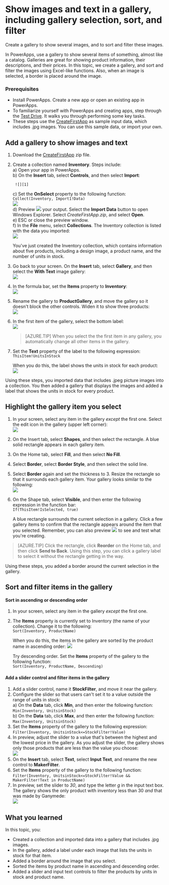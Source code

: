 <properties
	pageTitle="Show images and text in a gallery; Sort and filter the gallery in PowerApps | Microsoft Azure"
	description=""
	services="power-apps"
	documentationCenter="" 
	authors="MandiOhlinger"
	manager="dwrede"
	editor=""/>

<tags
   ms.service="power-apps"
   ms.devlang="na"
   ms.topic="article"
   ms.tgt_pltfrm="na"
   ms.workload="" 
   ms.date="09/21/2015"
   ms.author="mandia"/>


# Show images and text in a gallery, including gallery selection, sort, and filter
Create a gallery to show several images, and to sort and filter these images. 

In PowerApps, use a gallery to show several items of something, almost like a catalog. Galleries are great for showing product information, their descriptions, and their prices. In this topic, we create a gallery, and sort and filter the images using Excel-like functions. Also, when an image is selected, a border is placed around the image. 


### Prerequisites 
- Install PowerApps. Create a new app or open an existing app in PowerApps.
- To familiarize yourself with PowerApps and creating apps, step through the [Test Drive](get-started-test-drive.md ). It walks you through performing some key tasks.
- These steps use the [CreateFirstApp](https://gallery.technet.microsoft.com/Sample-data-for-Create-c77790e7) as sample input data, which includes .jpg images. You can use this sample data, or import your own.

## Add a gallery to show images and text

1. Download the [CreateFirstApp](https://gallery.technet.microsoft.com/Sample-data-for-Create-c77790e7) zip file.
2. Create a collection named **Inventory**. Steps include:  
	a) Open your app in PowerApps.  
	b) On the **Insert** tab, select **Controls**, and then select **Import**:  

		![][1]  
	c) Set the **OnSelect** property to the following function: 
	```Collect(Inventory, Import1!Data)```  
		![][12]  
	d) Preview ![][2] your output.  Select the **Import Data** button to open Windows Explorer. Select *CreateFirstApp.zip*, and select **Open**.  
	e) ESC or close the preview window.  
	f) In the **File** menu, select **Collections**. The Inventory collection is listed with the data you imported:  
	![][3]  

	You've just created the Inventory collection, which contains information about five products, including a design image, a product name, and the number of units in stock.

3. Go back to your screen. On the **Insert** tab, select **Gallery**, and then select the **With Text** image gallery:  
![][4]  
4. In the formula bar, set the **Items** property to **Inventory**:  
![][5]  
5. Rename the gallery to **ProductGallery**, and move the gallery so it doesn't block the other controls. Widen it to show three products:  
![][6]  
6. In the first item of the gallery, select the bottom label:  
![][7]  
	> [AZURE.TIP] When you select the the first item in any gallery, you automatically change all other items in the gallery.  

7. Set the **Text** property of the label to the following expression: 
```ThisItem!UnitsInStock``` <br/>

	When you do this, the label shows the units in stock for each product:  
![][8]  

Using these steps, you imported data that includes .jpeg picture images into a collection. You then added a gallery that displays the images and added a label that shows the units in stock for every product. 

## Highlight the gallery item you select

1. In your screen, select any item in the gallery *except* the first one. Select the edit icon in the gallery (upper left corner):  
![][9]  
2. On the Insert tab, select **Shapes**, and then select the rectangle. A blue solid rectangle appears in each gallery item. 
3. On the Home tab, select **Fill**, and then select **No Fill**. 
4. Select **Border**, select **Border Style**, and then select the solid line.
5. Select **Border** again and set the thickness to 3. Resize the rectangle so that it surrounds each gallery item. Your gallery looks similar to the following:  
![][10]  
6. On the Shape tab, select **Visible**, and then enter the following expression in the function bar:  
```If(ThisItem!IsSelected, true)```

	A blue rectangle surrounds the current selection in a gallery. Click a few gallery items to confirm that the rectangle appears around the item that you selected. Remember, you can also preview ![][2] to see and test what you're creating. 

> [AZURE.TIP] Click the rectangle, click **Reorder** on the Home tab, and then click **Send to Back**. Using this step, you can click a gallery label to select it without the rectangle getting in the way.

Using these steps, you added a border around the current selection in the gallery. 


## Sort and filter items in the gallery

#### Sort in ascending or descending order

1. In your screen, select any item in the gallery *except* the first one. 
2. The **Items** property is currently set to Inventory (the name of your collection). Change it to the following:  
```Sort(Inventory, ProductName)```

	When you do this, the items in the gallery are sorted by the product name in ascending order: 
	![][11]  

	Try descending order. Set the **Items** property of the gallery to the following function:  
```Sort(Inventory, ProductName, Descending)```  

#### Add a slider control and filter items in the gallery


1. Add a slider control, name it **StockFilter**, and move it near the gallery.
2. Configure the slider so that users can't set it to a value outside the range of units in stock:  
	a) On the **Data** tab, click **Min**, and then enter the following function:  
	```Min(Inventory, UnitsinStock)```  
	b) On the **Data** tab, click **Max**, and then enter the following function:  
	```Max(Inventory, UnitsinStock)```
3. Set the **Items** property of the gallery to the following expression:  
```Filter(Inventory, UnitsinStock<=StockFilter!Value)```
4. In preview, adjust the slider to a value that's between the highest and the lowest price in the gallery. As you adjust the slider, the gallery shows only those products that are less than the value you choose:  
![][13]  
5. On the **Insert** tab, select **Text**, select **Input Text**, and rename the new control to **MakerFilter**. 
6. Set the **Items** property of the gallery to the following function:  
```Filter(Inventory, UnitsinStock<=StockFilter!Value && MakerFilter!Text in ProductName)```
7. In preview, set the slider to *30*, and type the letter *g* in the input text box. The gallery shows the only product with inventory less than 30 *and* that was made by Ganymede:  
![][14]  


## What you learned
In this topic, you:

- Created a collection and imported data into a gallery that includes .jpg images.
- In the gallery, added a label under each image that lists the units in stock for that item.
- Added a border around the image that you select. 
- Sorted the items by product name in ascending and descending order.
- Added a slider and input text controls to filter the products by units in stock and product name.


[1]: ./media/show-images-text-gallery-sort-filter/import.png
[2]: ./media/show-images-text-gallery-sort-filter/preview.png
[3]: ./media/show-images-text-gallery-sort-filter/inventorycollection.png
[4]: ./media/show-images-text-gallery-sort-filter/withtext.png
[5]: ./media/show-images-text-gallery-sort-filter/itemsinventory.png
[6]: ./media/show-images-text-gallery-sort-filter/threeimages.png
[7]: ./media/show-images-text-gallery-sort-filter/firstitem.png
[8]: ./media/show-images-text-gallery-sort-filter/bottomlabel.png
[9]: ./media/show-images-text-gallery-sort-filter/editgallery.png
[10]: ./media/show-images-text-gallery-sort-filter/border.png
[11]: ./media/show-images-text-gallery-sort-filter/sort.png
[12]: ./media/show-images-text-gallery-sort-filter/onselect.png
[13]: ./media/show-images-text-gallery-sort-filter/slider.png
[14]: ./media/show-images-text-gallery-sort-filter/inputandslider.png
